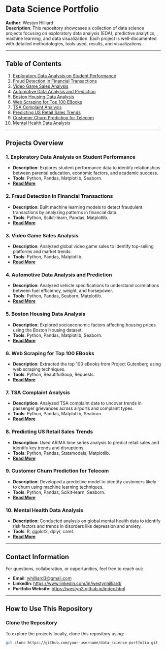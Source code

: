# Data Science Portfolio  
**Author**: Westyn Hilliard  
**Description**: This repository showcases a collection of data science projects focusing on exploratory data analysis (EDA), predictive analytics, machine learning, and data visualization. Each project is well-documented with detailed methodologies, tools used, results, and visualizations.  

---

## Table of Contents  
1. [Exploratory Data Analysis on Student Performance](project_1_student_performance/README.md)  
2. [Fraud Detection in Financial Transactions](project_2_fraud_detection/README.md)  
3. [Video Game Sales Analysis](project_3_video_game_sales/README.md)  
4. [Automotive Data Analysis and Prediction](project_4_automotive_analysis/README.md)  
5. [Boston Housing Data Analysis](project_5_boston_housing/README.md)  
6. [Web Scraping for Top 100 EBooks](project_6_web_scraping_ebooks/README.md)  
7. [TSA Complaint Analysis](project_7_tsa_complaints/README.md)  
8. [Predicting US Retail Sales Trends](project_8_retail_sales_trends/README.md)  
9. [Customer Churn Prediction for Telecom](project_9_customer_churn/README.md)  
10. [Mental Health Data Analysis](project_10_mental_health_analysis/README.md)  

---

## Projects Overview  

### **1. Exploratory Data Analysis on Student Performance**  
- **Description**: Explores student performance data to identify relationships between parental education, economic factors, and academic success.  
- **Tools**: Python, Pandas, Matplotlib, Seaborn.  
- **[Read More](project_1_student_performance/README.md)**  

### **2. Fraud Detection in Financial Transactions**  
- **Description**: Built machine learning models to detect fraudulent transactions by analyzing patterns in financial data.  
- **Tools**: Python, Scikit-learn, Pandas, Matplotlib.  
- **[Read More](project_2_fraud_detection/README.md)**  

### **3. Video Game Sales Analysis**  
- **Description**: Analyzed global video game sales to identify top-selling platforms and market trends.  
- **Tools**: Python, Pandas, Matplotlib.  
- **[Read More](project_3_video_game_sales/README.md)**  

### **4. Automotive Data Analysis and Prediction**  
- **Description**: Analyzed vehicle specifications to understand correlations between fuel efficiency, weight, and horsepower.  
- **Tools**: Python, Pandas, Seaborn, Matplotlib.  
- **[Read More](project_4_automotive_analysis/README.md)**  

### **5. Boston Housing Data Analysis**  
- **Description**: Explored socioeconomic factors affecting housing prices using the Boston Housing dataset.  
- **Tools**: Python, Pandas, Matplotlib, Seaborn.  
- **[Read More](project_5_boston_housing/README.md)**  

### **6. Web Scraping for Top 100 EBooks**  
- **Description**: Extracted the top 100 eBooks from Project Gutenberg using web scraping techniques.  
- **Tools**: Python, BeautifulSoup, Requests.  
- **[Read More](project_6_web_scraping_ebooks/README.md)**  

### **7. TSA Complaint Analysis**  
- **Description**: Analyzed TSA complaint data to uncover trends in passenger grievances across airports and complaint types.  
- **Tools**: Python, Pandas, Matplotlib, Seaborn.  
- **[Read More](project_7_tsa_complaints/README.md)**  

### **8. Predicting US Retail Sales Trends**  
- **Description**: Used ARIMA time series analysis to predict retail sales and identify key trends and disruptions.  
- **Tools**: Python, Pandas, Statsmodels, Matplotlib.  
- **[Read More](project_8_retail_sales_trends/README.md)**  

### **9. Customer Churn Prediction for Telecom**  
- **Description**: Developed a predictive model to identify customers likely to churn using machine learning techniques.  
- **Tools**: Python, Pandas, Scikit-learn, Seaborn.  
- **[Read More](project_9_customer_churn/README.md)**  

### **10. Mental Health Data Analysis**  
- **Description**: Conducted analysis on global mental health data to identify risk factors and trends in disorders like depression and anxiety.  
- **Tools**: R, ggplot2, dplyr, caret.  
- **[Read More](project_10_mental_health_analysis/README.md)**

---

## Contact Information  
For questions, collaboration, or opportunities, feel free to reach out:  

- **Email**: whilliard3@gmail.com
- **LinkedIn**: https://www.linkedin.com/in/westynhilliard/
- **Portfolio Website**: https://westyn3.github.io/index.html


---

## How to Use This Repository  

### Clone the Repository  
To explore the projects locally, clone this repository using:  
```bash
git clone https://github.com/your-username/data-science-portfolio.git
